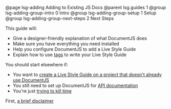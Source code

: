 @page lsg-adding Adding to Existing JS Docs
@parent lsg.guides 1
@group lsg-adding-group-intro 0 Intro
@group lsg-adding-group-setup 1 Setup
@group lsg-adding-group-next-steps 2 Next Steps

This guide will:

* Give a designer-friendly explanation of what DocumentJS does
* Make sure you have everything you need installed
* Help you configure DocumentJS to add a Live Style Guide
* Explain how to use [tags](http://documentjs.com/docs/documentjs.tags.html) to write your Live Style Guide

You should start elsewhere if:

* You want to [create a Live Style Guide on a project that doesn't already use DocumentJS](/docs/lsg-quickstart.html)
* You still need to set up DocumentJS for [API documentation](http://documentjs.com/docs/index.html)
* You're just [trying to kill time](https://www.youtube.com/watch?v=6EneCIPJsog)

First, [a brief disclaimer](/docs/lsg-adding-disclaimer.html)